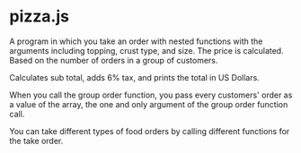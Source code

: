 # pizza.js

A program in which you take an order with nested functions with the arguments including topping, crust type, and size. The price is calculated. Based on the number of orders in a group of customers.

Calculates sub total, adds 6% tax, and prints the total in US Dollars.

When you call the group order function, you pass every customers' order as a value of the array, the one and only argument of the group order function call.

You can take different types of food orders by calling different functions for the take order.
